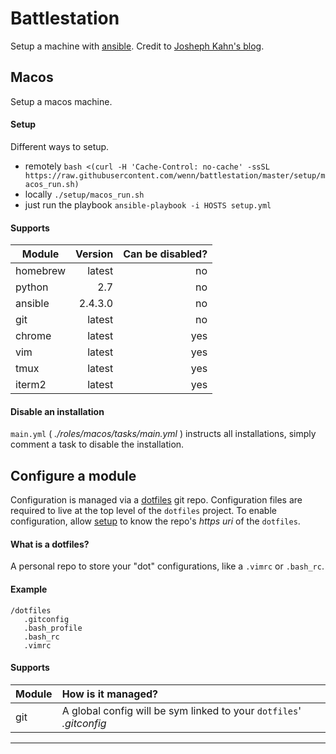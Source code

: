 # Battlestation
Setup a machine with [ansible][ansible].
Credit to [Josheph Kahn's blog][josephkahn].

## Macos
Setup a macos machine.

#### Setup
Different ways to setup.

- remotely `bash <(curl -H 'Cache-Control: no-cache' -ssSL https://raw.githubusercontent.com/wenn/battlestation/master/setup/macos_run.sh)`
- locally `./setup/macos_run.sh`
- just run the playbook `ansible-playbook -i HOSTS setup.yml`

#### Supports

| Module | Version | Can be disabled? |
| --- |---:|---:|
| homebrew | latest | no |
| python | 2.7 | no |
| ansible | 2.4.3.0 | no |
| git | latest | no |
| chrome | latest | yes |
| vim | latest | yes |
| tmux | latest | yes |
| iterm2 | latest | yes |


#### Disable an installation
`main.yml` ( _./roles/macos/tasks/main.yml_ ) instructs all installations, simply comment a task to disable the installation.



## Configure a module
Configuration is managed via a [dotfiles](#what-is-a-dotfiles) git repo.
Configuration files are required to live at the top level of the `dotfiles` project.
To enable configuration, allow [setup]( #setup ) to know the repo's _https uri_ of the `dotfiles`.

#### What is a dotfiles?
A personal repo to store your "dot" configurations, like a `.vimrc` or `.bash_rc`.

#### Example

```
/dotfiles
   .gitconfig
   .bash_profile
   .bash_rc
   .vimrc
```

#### Supports

| Module | How is it managed? |
| --- | :--- |
| git | A global config will be sym linked to your `dotfiles`' _.gitconfig_ |

---

[brew]: https://brew.sh/
[josephkahn]: https://blog.josephkahn.io/articles/ansible/
[ansible]: https://www.ansible.com/


